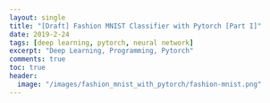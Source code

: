 ```yaml
---
layout: single
title: "[Draft] Fashion MNIST Classifier with Pytorch [Part I]"
date: 2019-2-24
tags: [deep learning, pytorch, neural network]
excerpt: "Deep Learning, Programming, Pytorch"
comments: true
toc: true
header:
  image: "/images/fashion_mnist_with_pytorch/fashion-mnist.png"
---
```

